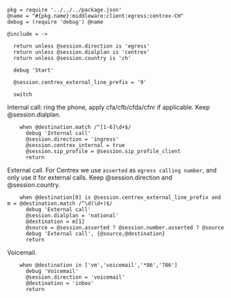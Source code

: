     pkg = require '../../../package.json'
    @name = "#{pkg.name}:middleware:client:egress:centrex-CH"
    debug = (require 'debug') @name

    @include = ->

      return unless @session.direction is 'egress'
      return unless @session.dialplan is 'centrex'
      return unless @session.country is 'ch'

      debug 'Start'

      @session.centrex_external_line_prefix = '9'

      switch

Internal call: ring the phone, apply cfa/cfb/cfda/cfnr if applicable.
Keep @session.dialplan.

        when @destination.match /^[1-6]\d+$/
          debug 'Internal call'
          @session.direction = 'ingress'
          @session.centrex_internal = true
          @session.sip_profile = @session.sip_profile_client
          return

External call.
For Centrex we use `asserted` as `egress calling number`, and only use it for external calls.
Keep @session.direction and @session.country.

        when @destination[0] is @session.centrex_external_line_prefix and m = @destination.match /^\d(\d+)$/
          debug 'External call'
          @session.dialplan = 'national'
          @destination = m[1]
          @source = @session.asserted ? @session.number.asserted ? @source
          debug 'External call', {@source,@destination}
          return

Voicemail.

        when @destination in ['vm','voicemail','*86','786']
          debug 'Voicemail'
          @session.direction = 'voicemail'
          @destination = 'inbox'
          return
